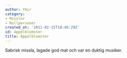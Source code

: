 ```yaml
---
author: Ymir
category:
- Misslor
- Rollpersoner
created_at: '2011-02-15T18:40:29Z'
id: äppelblomster
title: Äppelblomster
---
```

Sabrisk missla, lagade god mat och var en duktig musiker.